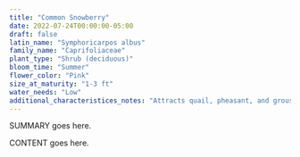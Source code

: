 ```yaml
---
title: "Common Snowberry"
date: 2022-07-24T00:00:00-05:00
draft: false
latin_name: "Symphoricarpos albus"
family_name: "Caprifoliaceae"
plant_type: "Shrub (deciduous)"
bloom_time: "Summer"
flower_color: "Pink"
size_at_maturity: "1-3 ft"
water_needs: "Low"
additional_characteristices_notes: "Attracts quail, pheasant, and grouse."
---
```


SUMMARY goes here.

<!--more-->

CONTENT goes here.